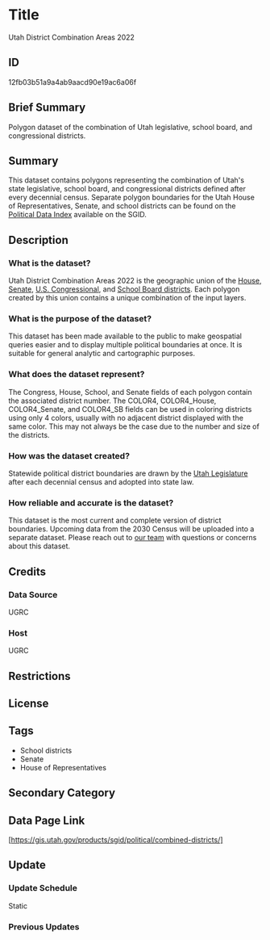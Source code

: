 # Title

Utah District Combination Areas 2022

## ID

12fb03b51a9a4ab9aacd90e19ac6a06f

## Brief Summary

Polygon dataset of the combination of Utah legislative, school board, and congressional districts.

## Summary

This dataset contains polygons representing the combination of Utah's state legislative, school board, and congressional districts defined after every decennial census. Separate polygon boundaries for the Utah House of Representatives, Senate, and school districts can be found on the [Political Data Index](https://gis.utah.gov/products/sgid/political/) available on the SGID.

## Description

### What is the dataset?

Utah District Combination Areas 2022 is the geographic union of the [House](https://gis.utah.gov/products/sgid/political/state-house-districts/), [Senate](https://gis.utah.gov/products/sgid/political/state-senate-districts/), [U.S. Congressional](https://gis.utah.gov/products/sgid/political/us-congressional-districts/), and [School Board districts](https://gis.utah.gov/products/sgid/political/state-school-board-districts/). Each polygon created by this union contains a unique combination of the input layers.

### What is the purpose of the dataset?

This dataset has been made available to the public to make geospatial queries easier and to display multiple political boundaries at once. It is suitable for general analytic and cartographic purposes.

### What does the dataset represent?

The Congress, House, School, and Senate fields of each polygon contain the associated district number. The COLOR4, COLOR4_House, COLOR4_Senate, and COLOR4_SB fields can be used in coloring districts using only 4 colors, usually with no adjacent district displayed with the same color. This may not always be the case due to the number and size of the districts.

### How was the dataset created?

Statewide political district boundaries are drawn by the [Utah Legislature](https://le.utah.gov/) after each decennial census and adopted into state law.

### How reliable and accurate is the dataset?

This dataset is the most current and complete version of district boundaries. Upcoming data from the 2030 Census will be uploaded into a separate dataset. Please reach out to [our team](https://gis.utah.gov/contact/) with questions or concerns about this dataset.

## Credits

### Data Source

UGRC

### Host

UGRC

## Restrictions

## License

## Tags

- School districts
- Senate
- House of Representatives

## Secondary Category

## Data Page Link

[https://gis.utah.gov/products/sgid/political/combined-districts/]

## Update

### Update Schedule

Static

### Previous Updates
